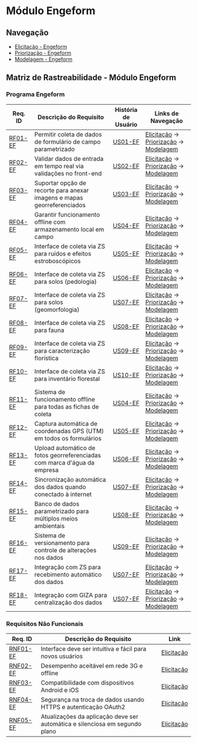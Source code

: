 # Módulo Engeform

## Navegação

- [Elicitação - Engeform](../modulos/engeform/elicitacao/engeform.md)
- [Priorização - Engeform](../modulos/engeform/priorizacao/engeform.md)
- [Modelagem - Engeform](../modulos/engeform/modelagem/engeform.md)

## Matriz de Rastreabilidade - Módulo Engeform

### Programa Engeform

| **Req. ID**                                                                | **Descrição do Requisito**                                               | **História de Usuário**                                      | **Links de Navegação**                                                                                                                                                                                                         |
| -------------------------------------------------------------------------- | ------------------------------------------------------------------------ | ------------------------------------------------------------ | ------------------------------------------------------------------------------------------------------------------------------------------------------------------------------------------------------------------------------ |
| [RF01-EF](../modulos/engeform/discovery/engeform.md#requisitos-funcionais) | Permitir coleta de dados de formulário de campo parametrizado            | [US01-EF](../modulos/engeform/modelagem/engeform.md#us01-ef) | [Elicitação](../modulos/engeform/discovery/engeform.md#requisitos-funcionais) → [Priorização](../modulos/engeform/priorizacao/engeform.md#tabela-priorizacao) → [Modelagem](../modulos/engeform/modelagem/engeform.md#us01-ef) |
| [RF02-EF](../modulos/engeform/discovery/engeform.md#requisitos-funcionais) | Validar dados de entrada em tempo real via validações no front-end       | [US02-EF](../modulos/engeform/modelagem/engeform.md#us02-ef) | [Elicitação](../modulos/engeform/discovery/engeform.md#requisitos-funcionais) → [Priorização](../modulos/engeform/priorizacao/engeform.md#tabela-priorizacao) → [Modelagem](../modulos/engeform/modelagem/engeform.md#us02-ef) |
| [RF03-EF](../modulos/engeform/discovery/engeform.md#requisitos-funcionais) | Suportar opção de recorte para anexar imagens e mapas georreferenciados  | [US03-EF](../modulos/engeform/modelagem/engeform.md#us03-ef) | [Elicitação](../modulos/engeform/discovery/engeform.md#requisitos-funcionais) → [Priorização](../modulos/engeform/priorizacao/engeform.md#tabela-priorizacao) → [Modelagem](../modulos/engeform/modelagem/engeform.md#us03-ef) |
| [RF04-EF](../modulos/engeform/discovery/engeform.md#requisitos-funcionais) | Garantir funcionamento offline com armazenamento local em campo          | [US04-EF](../modulos/engeform/modelagem/engeform.md#us04-ef) | [Elicitação](../modulos/engeform/discovery/engeform.md#requisitos-funcionais) → [Priorização](../modulos/engeform/priorizacao/engeform.md#tabela-priorizacao) → [Modelagem](../modulos/engeform/modelagem/engeform.md#us04-ef) |
| [RF05-EF](../modulos/engeform/discovery/engeform.md#requisitos-funcionais) | Interface de coleta via ZS para ruídos e efeitos estroboscópicos         | [US05-EF](../modulos/engeform/modelagem/engeform.md#us05-ef) | [Elicitação](../modulos/engeform/discovery/engeform.md#requisitos-funcionais) → [Priorização](../modulos/engeform/priorizacao/engeform.md#tabela-priorizacao) → [Modelagem](../modulos/engeform/modelagem/engeform.md#us05-ef) |
| [RF06-EF](../modulos/engeform/discovery/engeform.md#requisitos-funcionais) | Interface de coleta via ZS para solos (pedologia)                        | [US06-EF](../modulos/engeform/modelagem/engeform.md#us06-ef) | [Elicitação](../modulos/engeform/discovery/engeform.md#requisitos-funcionais) → [Priorização](../modulos/engeform/priorizacao/engeform.md#tabela-priorizacao) → [Modelagem](../modulos/engeform/modelagem/engeform.md#us06-ef) |
| [RF07-EF](../modulos/engeform/discovery/engeform.md#requisitos-funcionais) | Interface de coleta via ZS para solos (geomorfologia)                    | [US07-EF](../modulos/engeform/modelagem/engeform.md#us07-ef) | [Elicitação](../modulos/engeform/discovery/engeform.md#requisitos-funcionais) → [Priorização](../modulos/engeform/priorizacao/engeform.md#tabela-priorizacao) → [Modelagem](../modulos/engeform/modelagem/engeform.md#us07-ef) |
| [RF08-EF](../modulos/engeform/discovery/engeform.md#requisitos-funcionais) | Interface de coleta via ZS para fauna                                    | [US08-EF](../modulos/engeform/modelagem/engeform.md#us08-ef) | [Elicitação](../modulos/engeform/discovery/engeform.md#requisitos-funcionais) → [Priorização](../modulos/engeform/priorizacao/engeform.md#tabela-priorizacao) → [Modelagem](../modulos/engeform/modelagem/engeform.md#us08-ef) |
| [RF09-EF](../modulos/engeform/discovery/engeform.md#requisitos-funcionais) | Interface de coleta via ZS para caracterização florística                | [US09-EF](../modulos/engeform/modelagem/engeform.md#us09-ef) | [Elicitação](../modulos/engeform/discovery/engeform.md#requisitos-funcionais) → [Priorização](../modulos/engeform/priorizacao/engeform.md#tabela-priorizacao) → [Modelagem](../modulos/engeform/modelagem/engeform.md#us09-ef) |
| [RF10-EF](../modulos/engeform/discovery/engeform.md#requisitos-funcionais) | Interface de coleta via ZS para inventário florestal                     | [US10-EF](../modulos/engeform/modelagem/engeform.md#us10-ef) | [Elicitação](../modulos/engeform/discovery/engeform.md#requisitos-funcionais) → [Priorização](../modulos/engeform/priorizacao/engeform.md#tabela-priorizacao) → [Modelagem](../modulos/engeform/modelagem/engeform.md#us10-ef) |
| [RF11-EF](../modulos/engeform/discovery/engeform.md#requisitos-funcionais) | Sistema de funcionamento offline para todas as fichas de coleta          | [US04-EF](../modulos/engeform/modelagem/engeform.md#us04-ef) | [Elicitação](../modulos/engeform/discovery/engeform.md#requisitos-funcionais) → [Priorização](../modulos/engeform/priorizacao/engeform.md#tabela-priorizacao) → [Modelagem](../modulos/engeform/modelagem/engeform.md#us04-ef) |
| [RF12-EF](../modulos/engeform/discovery/engeform.md#requisitos-funcionais) | Captura automática de coordenadas GPS (UTM) em todos os formulários      | [US05-EF](../modulos/engeform/modelagem/engeform.md#us05-ef) | [Elicitação](../modulos/engeform/discovery/engeform.md#requisitos-funcionais) → [Priorização](../modulos/engeform/priorizacao/engeform.md#tabela-priorizacao) → [Modelagem](../modulos/engeform/modelagem/engeform.md#us05-ef) |
| [RF13-EF](../modulos/engeform/discovery/engeform.md#requisitos-funcionais) | Upload automático de fotos georreferenciadas com marca d'água da empresa | [US06-EF](../modulos/engeform/modelagem/engeform.md#us06-ef) | [Elicitação](../modulos/engeform/discovery/engeform.md#requisitos-funcionais) → [Priorização](../modulos/engeform/priorizacao/engeform.md#tabela-priorizacao) → [Modelagem](../modulos/engeform/modelagem/engeform.md#us06-ef) |
| [RF14-EF](../modulos/engeform/discovery/engeform.md#requisitos-funcionais) | Sincronização automática dos dados quando conectado à internet           | [US07-EF](../modulos/engeform/modelagem/engeform.md#us07-ef) | [Elicitação](../modulos/engeform/discovery/engeform.md#requisitos-funcionais) → [Priorização](../modulos/engeform/priorizacao/engeform.md#tabela-priorizacao) → [Modelagem](../modulos/engeform/modelagem/engeform.md#us07-ef) |
| [RF15-EF](../modulos/engeform/discovery/engeform.md#requisitos-funcionais) | Banco de dados parametrizado para múltiplos meios ambientais             | [US08-EF](../modulos/engeform/modelagem/engeform.md#us08-ef) | [Elicitação](../modulos/engeform/discovery/engeform.md#requisitos-funcionais) → [Priorização](../modulos/engeform/priorizacao/engeform.md#tabela-priorizacao) → [Modelagem](../modulos/engeform/modelagem/engeform.md#us08-ef) |
| [RF16-EF](../modulos/engeform/discovery/engeform.md#requisitos-funcionais) | Sistema de versionamento para controle de alterações nos dados           | [US09-EF](../modulos/engeform/modelagem/engeform.md#us09-ef) | [Elicitação](../modulos/engeform/discovery/engeform.md#requisitos-funcionais) → [Priorização](../modulos/engeform/priorizacao/engeform.md#tabela-priorizacao) → [Modelagem](../modulos/engeform/modelagem/engeform.md#us09-ef) |
| [RF17-EF](../modulos/engeform/discovery/engeform.md#requisitos-funcionais) | Integração com ZS para recebimento automático dos dados                  | [US07-EF](../modulos/engeform/modelagem/engeform.md#us07-ef) | [Elicitação](../modulos/engeform/discovery/engeform.md#requisitos-funcionais) → [Priorização](../modulos/engeform/priorizacao/engeform.md#tabela-priorizacao) → [Modelagem](../modulos/engeform/modelagem/engeform.md#us07-ef) |
| [RF18-EF](../modulos/engeform/discovery/engeform.md#requisitos-funcionais) | Integração com GIZA para centralização dos dados                         | [US07-EF](../modulos/engeform/modelagem/engeform.md#us07-ef) | [Elicitação](../modulos/engeform/discovery/engeform.md#requisitos-funcionais) → [Priorização](../modulos/engeform/priorizacao/engeform.md#tabela-priorizacao) → [Modelagem](../modulos/engeform/modelagem/engeform.md#us07-ef) |

### Requisitos Não Funcionais

| **Req. ID**                                                                     | **Descrição do Requisito**                                                  | **Link**                                                                          |
| ------------------------------------------------------------------------------- | --------------------------------------------------------------------------- | --------------------------------------------------------------------------------- |
| [RNF01-EF](../modulos/engeform/discovery/engeform.md#requisitos-nao-funcionais) | Interface deve ser intuitiva e fácil para novos usuários                    | [Elicitação](../modulos/engeform/discovery/engeform.md#requisitos-nao-funcionais) |
| [RNF02-EF](../modulos/engeform/discovery/engeform.md#requisitos-nao-funcionais) | Desempenho aceitável em rede 3G e offline                                   | [Elicitação](../modulos/engeform/discovery/engeform.md#requisitos-nao-funcionais) |
| [RNF03-EF](../modulos/engeform/discovery/engeform.md#requisitos-nao-funcionais) | Compatibilidade com dispositivos Android e iOS                              | [Elicitação](../modulos/engeform/discovery/engeform.md#requisitos-nao-funcionais) |
| [RNF04-EF](../modulos/engeform/discovery/engeform.md#requisitos-nao-funcionais) | Segurança na troca de dados usando HTTPS e autenticação OAuth2              | [Elicitação](../modulos/engeform/discovery/engeform.md#requisitos-nao-funcionais) |
| [RNF05-EF](../modulos/engeform/discovery/engeform.md#requisitos-nao-funcionais) | Atualizações da aplicação deve ser automática e silenciosa em segundo plano | [Elicitação](../modulos/engeform/discovery/engeform.md#requisitos-nao-funcionais) |
